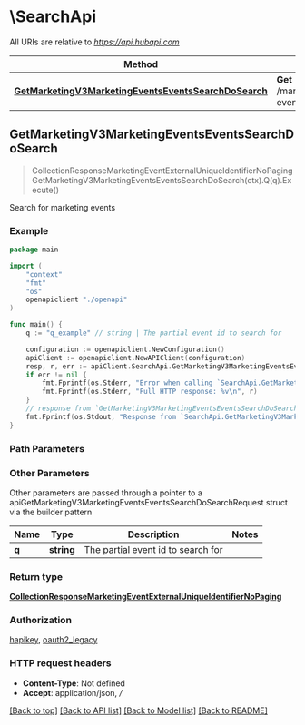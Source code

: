 # \SearchApi

All URIs are relative to *https://api.hubapi.com*

Method | HTTP request | Description
------------- | ------------- | -------------
[**GetMarketingV3MarketingEventsEventsSearchDoSearch**](SearchApi.md#GetMarketingV3MarketingEventsEventsSearchDoSearch) | **Get** /marketing/v3/marketing-events/events/search | Search for marketing events



## GetMarketingV3MarketingEventsEventsSearchDoSearch

> CollectionResponseMarketingEventExternalUniqueIdentifierNoPaging GetMarketingV3MarketingEventsEventsSearchDoSearch(ctx).Q(q).Execute()

Search for marketing events



### Example

```go
package main

import (
    "context"
    "fmt"
    "os"
    openapiclient "./openapi"
)

func main() {
    q := "q_example" // string | The partial event id to search for

    configuration := openapiclient.NewConfiguration()
    apiClient := openapiclient.NewAPIClient(configuration)
    resp, r, err := apiClient.SearchApi.GetMarketingV3MarketingEventsEventsSearchDoSearch(context.Background()).Q(q).Execute()
    if err != nil {
        fmt.Fprintf(os.Stderr, "Error when calling `SearchApi.GetMarketingV3MarketingEventsEventsSearchDoSearch``: %v\n", err)
        fmt.Fprintf(os.Stderr, "Full HTTP response: %v\n", r)
    }
    // response from `GetMarketingV3MarketingEventsEventsSearchDoSearch`: CollectionResponseMarketingEventExternalUniqueIdentifierNoPaging
    fmt.Fprintf(os.Stdout, "Response from `SearchApi.GetMarketingV3MarketingEventsEventsSearchDoSearch`: %v\n", resp)
}
```

### Path Parameters



### Other Parameters

Other parameters are passed through a pointer to a apiGetMarketingV3MarketingEventsEventsSearchDoSearchRequest struct via the builder pattern


Name | Type | Description  | Notes
------------- | ------------- | ------------- | -------------
 **q** | **string** | The partial event id to search for | 

### Return type

[**CollectionResponseMarketingEventExternalUniqueIdentifierNoPaging**](CollectionResponseMarketingEventExternalUniqueIdentifierNoPaging.md)

### Authorization

[hapikey](../README.md#hapikey), [oauth2_legacy](../README.md#oauth2_legacy)

### HTTP request headers

- **Content-Type**: Not defined
- **Accept**: application/json, */*

[[Back to top]](#) [[Back to API list]](../README.md#documentation-for-api-endpoints)
[[Back to Model list]](../README.md#documentation-for-models)
[[Back to README]](../README.md)

